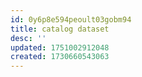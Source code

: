 ```yaml
---
id: 0y6p8e594peoult03gobm94
title: catalog dataset
desc: ''
updated: 1751002912048
created: 1730660543063
---
```




